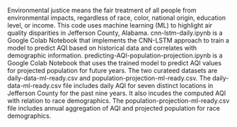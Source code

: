 Environmental justice means the fair treatment of all people from environmental impacts, regardless of race, color, national origin, education level, or income. This code uses machine learning (ML) to highlight air quality disparities in Jefferson County, Alabama.
cnn-lstm-daily.ipynb is a Google Colab Notebook that implements the CNN-LSTM approach to train a model to predict AQI based on historical data and correlates with demographic information.
predicting-AQI-population-projection.ipynb is a Google Colab Notebook that uses the trained model to predict AQI values for projected population for future years.
The two curateed datasets are daily-data-ml-ready.csv and population-projection-ml-ready.csv. The daily-data-ml-ready.csv file includes daily AQI for seven distinct locations in Jefferson County for the past nine years. It also incudes the computed AQI with relation to race demographics. The population-projection-ml-ready.csv file includes annual aggregation of AQI and projected population for race demographics.
